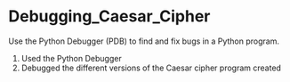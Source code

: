 # Debugging_Caesar_Cipher
 Use the Python Debugger (PDB) to find and fix bugs in a Python program.

1. Used the Python Debugger
2. Debugged the different versions of the Caesar cipher program created
